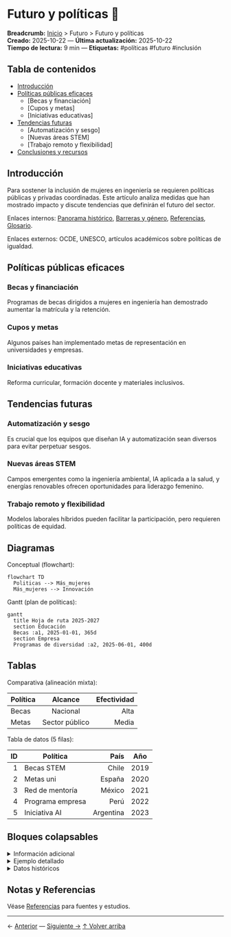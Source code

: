 # Futuro y políticas 🚀

**Breadcrumb:** [Inicio](index.md) > Futuro > Futuro y políticas  
**Creado:** 2025-10-22 — **Última actualización:** 2025-10-22  
**Tiempo de lectura:** 9 min — **Etiquetas:** #políticas #futuro #inclusión

## Tabla de contenidos
- [Introducción](#introducción)
- [Políticas públicas eficaces](#políticas-públicas-eficaces)
  - [Becas y financiación]
  - [Cupos y metas]
  - [Iniciativas educativas]
- [Tendencias futuras](#tendencias-futuras)
  - [Automatización y sesgo]
  - [Nuevas áreas STEM]
  - [Trabajo remoto y flexibilidad]
- [Conclusiones y recursos](#conclusiones-y-recursos)

## Introducción

Para sostener la inclusión de mujeres en ingeniería se requieren políticas públicas y privadas coordinadas. Este artículo analiza medidas que han mostrado impacto y discute tendencias que definirán el futuro del sector.

Enlaces internos: [Panorama histórico](articulo-1.md), [Barreras y género](articulo-2.md), [Referencias](referencias.md), [Glosario](glosario.md).

Enlaces externos: OCDE, UNESCO, artículos académicos sobre políticas de igualdad.

## Políticas públicas eficaces

### Becas y financiación

Programas de becas dirigidos a mujeres en ingeniería han demostrado aumentar la matrícula y la retención.

### Cupos y metas

Algunos países han implementado metas de representación en universidades y empresas.

### Iniciativas educativas

Reforma curricular, formación docente y materiales inclusivos.

## Tendencias futuras

### Automatización y sesgo

Es crucial que los equipos que diseñan IA y automatización sean diversos para evitar perpetuar sesgos.

### Nuevas áreas STEM

Campos emergentes como la ingeniería ambiental, IA aplicada a la salud, y energías renovables ofrecen oportunidades para liderazgo femenino.

### Trabajo remoto y flexibilidad

Modelos laborales híbridos pueden facilitar la participación, pero requieren políticas de equidad.

## Diagramas

Conceptual (flowchart):
```mermaid
flowchart TD
  Politicas --> Más_mujeres
  Más_mujeres --> Innovación
```

Gantt (plan de políticas):
```mermaid
gantt
  title Hoja de ruta 2025-2027
  section Educación
  Becas :a1, 2025-01-01, 365d
  section Empresa
  Programas de diversidad :a2, 2025-06-01, 400d
```

## Tablas

Comparativa (alineación mixta):

| Política | Alcance | Efectividad |
|:---|:---:|---:|
| Becas | Nacional | Alta |
| Metas | Sector público | Media |

Tabla de datos (5 filas):

| ID | Política | País | Año |
|---:|---|---:|---|
| 1 | Becas STEM | Chile | 2019 |
| 2 | Metas uni | España | 2020 |
| 3 | Red de mentoría | México | 2021 |
| 4 | Programa empresa | Perú | 2022 |
| 5 | Iniciativa AI | Argentina | 2023 |

## Bloques colapsables
<details>
<summary>Información adicional</summary>
Recopilación de políticas por país.
</details>

<details>
<summary>Ejemplo detallado</summary>
Diseño de una beca universitaria.
</details>

<details>
<summary>Datos históricos</summary>
Evolución de políticas en la última década.
</details>

## Notas y Referencias
Véase [Referencias](referencias.md) para fuentes y estudios.

---

← [Anterior](articulo-4.md) — [Siguiente →](index.md)
[↑ Volver arriba](#futuro-y-políticas-🚀)
